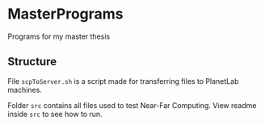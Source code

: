 # MasterPrograms
Programs for my master thesis

## Structure
File ```scpToServer.sh``` is a script made for transferring files to PlanetLab machines.

Folder ```src``` contains all files used to test Near-Far Computing.
View readme inside ```src``` to see how to run.


